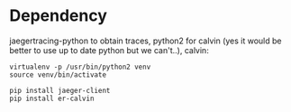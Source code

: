 # Dependency

jaegertracing-python to obtain traces, python2 for calvin (yes it would be better to use up to date python but we can't..), calvin:

```
virtualenv -p /usr/bin/python2 venv
source venv/bin/activate

pip install jaeger-client
pip install er-calvin 
```

